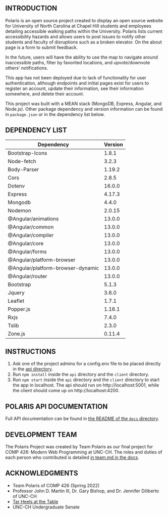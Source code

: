 INTRODUCTION
----------------------------------------------------------------------


Polaris is an open source project created to display an open source website for University of North Carolina at Chapel Hill students and employees detailing accessible walking paths within the University. Polaris lists current accessibility hazards and allows users to post issues to notify other students and faculty of disruptions such as a broken elevator. On the about page is a form to submit feedback. 

In the future, users will have the ability to use the map to navigate around inaccessible paths, filter by favorited locations, and upvote/downvote others' notifications.

This app has not been deployed due to lack of functionality for user authentication, although endpoints and initial pages exist for users to register an account, update their information, see their information somewhere, and delete their account.

This project was built with a MEAN stack (MongoDB, Express, Angular, and Node.js). Other package dependency and version information can be found in `package.json` or in the dependency list below.


DEPENDENCY LIST
----------------------------------------------------------------------
Dependency | Version 
--- | ---
Bootstrap-Icons | 1.8.1 
Node-fetch | 3.2.3
Body-Parser | 1.19.2
Cors | 2.8.5
Dotenv | 16.0.0
Express | 4.17.3
Mongodb | 4.4.0
Nodemon | 2.0.15
@Angular/animations | 13.0.0
@Angular/common | 13.0.0
@Angular/compiler | 13.0.0
@Angular/core | 13.0.0
@Angular/forms	| 13.0.0
@Angular/platform-browser | 13.0.0
@Angular/platform-browser-dynamic | 13.0.0
@Angular/router | 13.0.0
Bootstrap | 5.1.3
Jquery | 3.6.0
Leaflet | 1.7.1
Popper.js | 1.16.1
Rxjs | 7.4.0
Tslib | 2.3.0
Zone.js | 0.11.4


INSTRUCTIONS
----------------------------------------------------------------------

1. Ask one of the project admins for a config.env file to be placed directly in the [api directory](https://github.com/comp426-2022-spring/a99-polaris/tree/main/api).
2. Run `npm install` inside the `api` directory and the `client` directory.
3. Run `npm start` inside the `api` directory and the `client` directory to start the app in localhost. The api should run on http://localhost:5001, while the client should come up on http://localhost:4200.


POLARIS API DOCUMENTATION
----------------------------------------------------------------------
Full API documentation can be found in [the README of the `docs` directory](https://github.com/comp426-2022-spring/a99-polaris/blob/main/docs/README.md#polaris-api-documentation).


DEVELOPMENT TEAM
----------------------------------------------------------------------


The Polaris Project was created by Team Polaris as our final project for COMP 426: Modern Web Programming at UNC-CH. The roles and duties of each person who contributed is detailed [in team.md in the docs](https://github.com/comp426-2022-spring/a99-polaris/blob/main/docs/team.md).


ACKNOWLEDGMENTS
----------------------------------------------------------------------


- Team Polaris of COMP 426 (Spring 2022)
- Professor John D. Martin III, Dr. Gary Bishop, and Dr. Jennifer Diliberto of UNC-CH
- [Tar Heels at the Table](https://tarheels.live/tarheelsatthetable/)
- UNC-CH Undergraduate Senate